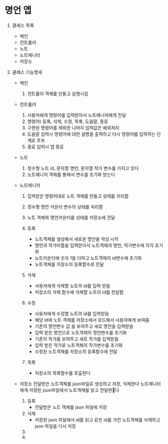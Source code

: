 # 명언 앱

1. 클래스 목록
   * 메인 
   * 컨트롤러
   * 노트 
   * 노트매니터 
   * 저장소
   
2. 클래스 기능명세
   * 메인
     1. 컨트롤러 객체를 만들고 실행시킴
   
   * 컨트롤러
     1. 사용자에게 명령어를 입력받아서 노트매니저에게 전달      
     2. 명령어) 등록, 삭제, 수정, 목록, 도움말, 종료 
     3. 구현된 명령어를 제외한 나머지 입력값은 예외처리
     4. 도움말 입력시 명령어에 대한 설명을 출력하고 다시 명령어를 입력하는 단계로 루프
     5. 종료 입력시 앱 종료
   
   * 노트
     1. 정수형 노트 id, 문자열 명언, 문자열 작가 변수를 가지고 있다
     2. 노트매니저 객체를 통해서 변수를 초기화 받는다

   * 노트매니저
     1. 입력받은 명령어대로 노트 객체를 만들고 상태를 처리함
     2. 정수형 명언 카운터 변수의 상태를 처리함
     3. 노트 객체와 명언카운터를 상태를 저장소에 전달
  
     1. 등록
        * 노트객체를 생성해서 새로운 명언을 작성 시작
        * 명언과 작가이름을 입력받아서 노트객체의 명언, 작가변수에 각각 초기화
        * 노트카운터에 숫자 1을 더하고 노트객체의 id변수에 초기화
        * 노트객체를 저장소의 등록함수로 전달
     2. 삭제
        * 사용자에게 삭제할 노트의 id를 입력 받음
        * 저장소의 삭제 함수에 삭제할 노트의 id를 전달함 
     3. 수정
        * 사용자에게 수정할 노트의 id를 입력받음
        * 해당 id에 노트 객체를 저장소에서 로드해서 사용자에게 보여줌
        * 기존의 명언변수 값 을 보여주고 새로 명언을 입력받음
        * 입력 받은 명언으로 노트객체의 명언변수를 초기화
        * 기존의 작가를 보여주고 새로 작가를 입력받음
        * 입력 받은 작가로 노트객체의 작가변수를 초기화
        * 수정된 노트객체를  저장소의 등록함수에 전달
     4. 목록
        * 저장소의 목록함수를 호출한다.
   
   * 저장소
     전달받은 노트객체를 json파일로 생성하고 저장, 삭제한다
     노트매니터에게 저장된 json파일에서 노트객체를 읽고 전달한다 
     1. 등록
        * 전달받은 노트 객체를 json 파일에 저장
     2. 삭제
        * 저장된 json 파일에서 id를 읽고 같은 id를 가진 노트객체를 삭제하고 json 파일을 다시 저장
     3. 
     4. 
     
